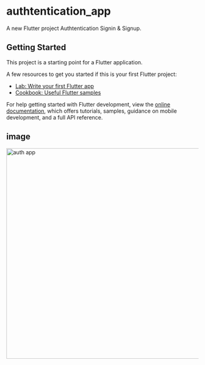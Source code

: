 # authtentication_app

A new Flutter project Authtentication Signin & Signup.

## Getting Started

This project is a starting point for a Flutter application.

A few resources to get you started if this is your first Flutter project:

- [Lab: Write your first Flutter app](https://docs.flutter.dev/get-started/codelab)
- [Cookbook: Useful Flutter samples](https://docs.flutter.dev/cookbook)

For help getting started with Flutter development, view the
[online documentation](https://docs.flutter.dev/), which offers tutorials,
samples, guidance on mobile development, and a full API reference.

## image

<img width="550" alt="auth app" src="https://github.com/ndridm2/authtentication_app/assets/64353589/8cccf31b-66cc-43c9-8b57-320a840c7cfd">

